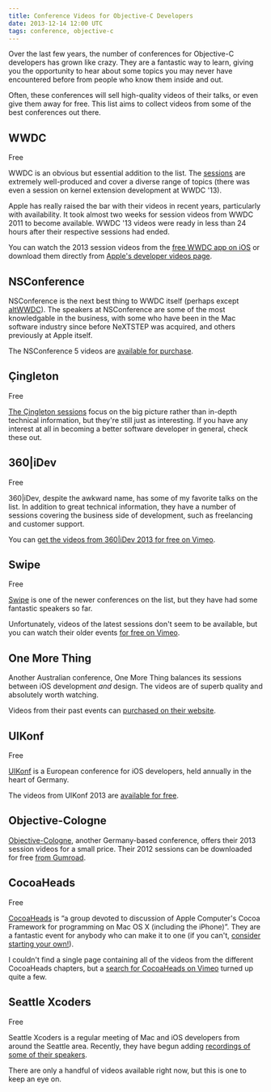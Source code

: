 ```yaml
---
title: Conference Videos for Objective-C Developers
date: 2013-12-14 12:00 UTC
tags: conference, objective-c
---
```


Over the last few years, the number of conferences for Objective-C developers has grown like crazy. They are a fantastic way to learn, giving you the opportunity to hear about some topics you may never have encountered before from people who know them inside and out.

Often, these conferences will sell high-quality videos of their talks, or even give them away for free. This list aims to collect videos from some of the best conferences out there.

<div class="badged-header"><h2>WWDC</h2><span class="badge blue">Free</span></div>

WWDC is an obvious but essential addition to the list. The [sessions][1] are extremely well-produced and cover a diverse range of topics (there was even a session on kernel extension development at WWDC '13).

Apple has really raised the bar with their videos in recent years, particularly with availability. It took almost two weeks for session videos from WWDC 2011 to become available. WWDC '13 videos were ready in less than 24 hours after their respective sessions had ended.

You can watch the 2013 session videos from the [free WWDC app on iOS][2] or download them directly from [Apple's developer videos page][3].

## NSConference

NSConference is the next best thing to WWDC itself (perhaps except [altWWDC][4]). The speakers at NSConference are some of the most knowledgable in the business, with some who have been in the Mac software industry since before NeXTSTEP was acquired, and others previously at Apple itself.

The NSConference 5 videos are [available for purchase][5].

<div class="badged-header"><h2>Çingleton</h2><span class="badge blue">Free</span></div>

[The Çingleton sessions][6] focus on the big picture rather than in-depth technical information, but they're still just as interesting. If you have any interest at all in becoming a better software developer in general, check these out.

<div class="badged-header"><h2>360|iDev</h2><span class="badge blue">Free</span></div>

360|iDev, despite the awkward name, has some of my favorite talks on the list. In addition to great technical information, they have a number of sessions covering the business side of development, such as freelancing and customer support.

You can [get the videos from 360|iDev 2013 for free on Vimeo][7].

<div class="badged-header"><h2>Swipe</h2><span class="badge blue">Free</span></div>

[Swipe][8] is one of the newer conferences on the list, but they have had some fantastic speakers so far.

Unfortunately, videos of the latest sessions don't seem to be available, but you can watch their older events [for free on Vimeo][9].

## One More Thing

Another Australian conference, One More Thing balances its sessions between iOS development _and_ design. The videos are of superb quality and absolutely worth watching.

Videos from their past events can [purchased on their website][10].

<div class="badged-header"><h2>UIKonf</h2><span class="badge blue">Free</span></div>

[UIKonf][11] is a European conference for iOS developers, held annually in the heart of Germany.

The videos from UIKonf 2013 are [available for free][12].

## Objective-Cologne

[Objective-Cologne][13], another Germany-based conference, offers their 2013 session videos for a small price. Their 2012 sessions can be downloaded for free [from Gumroad][14].

<div class="badged-header"><h2>CocoaHeads</h2><span class="badge blue">Free</span></div>

[CocoaHeads][15] is “a group devoted to discussion of Apple Computer's Cocoa Framework for programming on Mac OS X (including the iPhone)”. They are a fantastic event for anybody who can make it to one (if you can't, [consider starting your own!][16]).

I couldn't find a single page containing all of the videos from the different CocoaHeads chapters, but a [search for CocoaHeads on Vimeo][17] turned up quite a few.

<div class="badged-header"><h2>Seattle Xcoders</h2><span class="badge blue">Free</span></div>

Seattle Xcoders is a regular meeting of Mac and iOS developers from around the Seattle area. Recently, they have begun adding [recordings of some of their speakers][18].

There are only a handful of videos available right now, but this is one to keep an eye on.



[1]:	https://developer.apple.com/videos/
[2]:	https://itunes.apple.com/us/app/wwdc/id640199958
[3]:	https://developer.apple.com/videos/
[4]:	http://altwwdc.com
[5]:	http://my.nsconference.com
[6]:	https://vimeo.com/cingleton
[7]:	http://vimeopro.com/360conferences/360idev-2013
[8]:	http://swipeconference.com.au
[9]:	https://vimeo.com/user11941329
[10]:	http://onemorething.com.au/videos/
[11]:	http://www.uikonf.com
[12]:	http://2013.uikonf.com/videos.html
[13]:	http://objcgn.com
[14]:	http://gum.co/OC12
[15]:	http://cocoaheads.org
[16]:	http://cocoaheads.org/starting-a-chapter.html
[17]:	https://vimeo.com/search?q=CocoaHeads
[18]:	https://vimeo.com/seattlexcoders